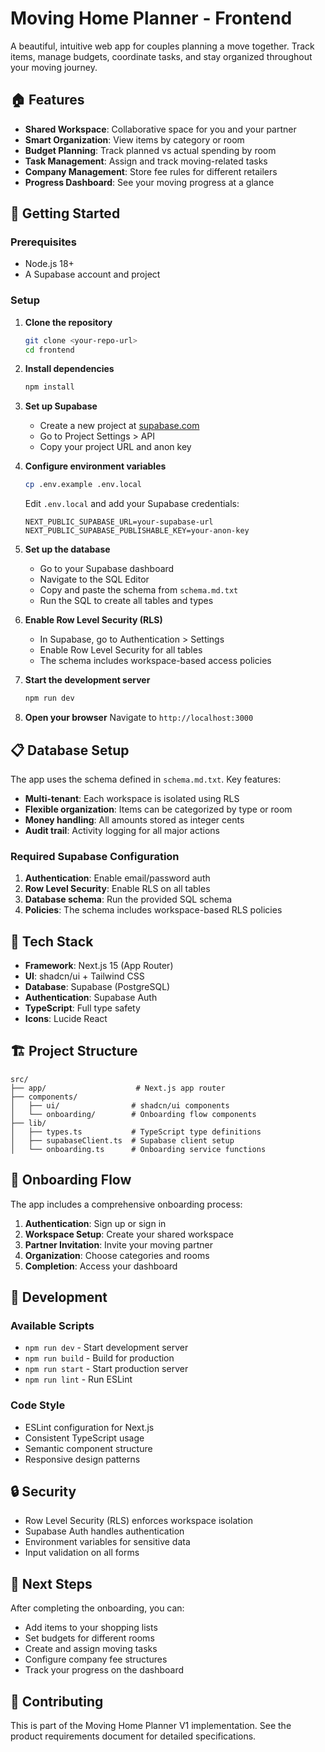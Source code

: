 # Moving Home Planner - Frontend

A beautiful, intuitive web app for couples planning a move together. Track items, manage budgets, coordinate tasks, and stay organized throughout your moving journey.

## 🏠 Features

- **Shared Workspace**: Collaborative space for you and your partner
- **Smart Organization**: View items by category or room
- **Budget Planning**: Track planned vs actual spending by room
- **Task Management**: Assign and track moving-related tasks
- **Company Management**: Store fee rules for different retailers
- **Progress Dashboard**: See your moving progress at a glance

## 🚀 Getting Started

### Prerequisites

- Node.js 18+
- A Supabase account and project

### Setup

1. **Clone the repository**

   ```bash
   git clone <your-repo-url>
   cd frontend
   ```

2. **Install dependencies**

   ```bash
   npm install
   ```

3. **Set up Supabase**

   - Create a new project at [supabase.com](https://supabase.com)
   - Go to Project Settings > API
   - Copy your project URL and anon key

4. **Configure environment variables**

   ```bash
   cp .env.example .env.local
   ```

   Edit `.env.local` and add your Supabase credentials:

   ```
   NEXT_PUBLIC_SUPABASE_URL=your-supabase-url
   NEXT_PUBLIC_SUPABASE_PUBLISHABLE_KEY=your-anon-key
   ```

5. **Set up the database**

   - Go to your Supabase dashboard
   - Navigate to the SQL Editor
   - Copy and paste the schema from `schema.md.txt`
   - Run the SQL to create all tables and types

6. **Enable Row Level Security (RLS)**

   - In Supabase, go to Authentication > Settings
   - Enable Row Level Security for all tables
   - The schema includes workspace-based access policies

7. **Start the development server**

   ```bash
   npm run dev
   ```

8. **Open your browser**
   Navigate to `http://localhost:3000`

## 📋 Database Setup

The app uses the schema defined in `schema.md.txt`. Key features:

- **Multi-tenant**: Each workspace is isolated using RLS
- **Flexible organization**: Items can be categorized by type or room
- **Money handling**: All amounts stored as integer cents
- **Audit trail**: Activity logging for all major actions

### Required Supabase Configuration

1. **Authentication**: Enable email/password auth
2. **Row Level Security**: Enable RLS on all tables
3. **Database schema**: Run the provided SQL schema
4. **Policies**: The schema includes workspace-based RLS policies

## 🎨 Tech Stack

- **Framework**: Next.js 15 (App Router)
- **UI**: shadcn/ui + Tailwind CSS
- **Database**: Supabase (PostgreSQL)
- **Authentication**: Supabase Auth
- **TypeScript**: Full type safety
- **Icons**: Lucide React

## 🏗️ Project Structure

```
src/
├── app/                    # Next.js app router
├── components/
│   ├── ui/                # shadcn/ui components
│   └── onboarding/        # Onboarding flow components
├── lib/
│   ├── types.ts           # TypeScript type definitions
│   ├── supabaseClient.ts  # Supabase client setup
│   └── onboarding.ts      # Onboarding service functions
```

## 🔄 Onboarding Flow

The app includes a comprehensive onboarding process:

1. **Authentication**: Sign up or sign in
2. **Workspace Setup**: Create your shared workspace
3. **Partner Invitation**: Invite your moving partner
4. **Organization**: Choose categories and rooms
5. **Completion**: Access your dashboard

## 🚦 Development

### Available Scripts

- `npm run dev` - Start development server
- `npm run build` - Build for production
- `npm run start` - Start production server
- `npm run lint` - Run ESLint

### Code Style

- ESLint configuration for Next.js
- Consistent TypeScript usage
- Semantic component structure
- Responsive design patterns

## 🔒 Security

- Row Level Security (RLS) enforces workspace isolation
- Supabase Auth handles authentication
- Environment variables for sensitive data
- Input validation on all forms

## 📱 Next Steps

After completing the onboarding, you can:

- Add items to your shopping lists
- Set budgets for different rooms
- Create and assign moving tasks
- Configure company fee structures
- Track your progress on the dashboard

## 🤝 Contributing

This is part of the Moving Home Planner V1 implementation. See the product requirements document for detailed specifications.
